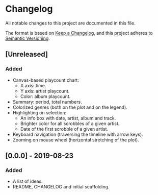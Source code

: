 # Changelog
All notable changes to this project are documented in this file.

The format is based on [Keep a Changelog](https://keepachangelog.com/en/1.0.0/),
and this project adheres to [Semantic Versioning](https://semver.org/spec/v2.0.0.html).

## [Unreleased]
### Added
* Canvas-based playcount chart:
  * X axis: time.
  * Y axis: artist playcount.
  * Color: album playcount.
* Summary: period, total numbers.
* Colorized genres (both on the plot and on the legend).
* Highlighting on selection:
  * An info box with date, artist, album and track.
  * Brighter color for all scrobbles of a given artist.
  * Date of the first scrobble of a given artist.
* Keyboard navigation (traversing the timeline with arrow keys).
* Zooming on mouse wheel (horizontal stretching of the plot).

## [0.0.0] - 2019-08-23
### Added
* A list of ideas.
* README, CHANGELOG and initial scaffolding.
